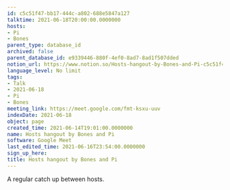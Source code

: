 ```yaml
---
id: c5c51f47-bb17-444c-a802-688e5847a127
talktime: 2021-06-18T20:00:00.0000000
hosts:
- Pi
- Bones
parent_type: database_id
archived: false
parent_database_id: e9339446-880f-4ef0-8ad7-8ad1f507dded
notion_url: https://www.notion.so/Hosts-hangout-by-Bones-and-Pi-c5c51f47bb17444ca802688e5847a127
language_level: No limit
tags:
- Talk
- 2021-06-18
- Pi
- Bones
meeting_link: https://meet.google.com/fmt-ksxu-uuv
indexDate: 2021-06-18
object: page
created_time: 2021-06-14T19:01:00.0000000
name: Hosts hangout by Bones and Pi
software: Google Meet
last_edited_time: 2021-06-16T23:54:00.0000000
sign_up_here: 
title: Hosts hangout by Bones and Pi
---
```


A regular catch up between hosts.


